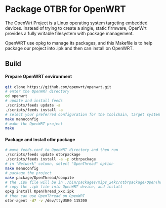 Package OTBR for OpenWRT
====================

The OpenWrt Project is a Linux operating system targeting embedded devices. Instead of trying to create a single, static firmware, OpenWrt provides a fully writable filesystem with package management.

OpenWRT use opkg to manage its packages, and this Makefile is to help package our project into .ipk and then can install on OpenWRT.

Build
-----

#### Prepare OpenWRT environment

```sh
git clone https://github.com/openwrt/openwrt.git
# enter the OpenWRT directory
cd openwrt
# update and install feeds
./scripts/feeds update -a
./scripts/feeds install -a
# select your preferred configuration for the toolchain, target system & firmware packages.
make menuconfig
# make the OpenWRT project
make
```
#### Package and Install otbr package

```sh
# move feeds.conf to OpenWRT directory and then run
./scripts/feeds update otbrpackage
./scripts/feeds install -a -p otbrpackage
# in "Network" column, select "OpenThread" option
make menuconfig
# package the project
make package/OpenThread/compile
# the .ipk file will be in ./bin/packages/mips_24kc/otbrpackage/OpenThread_xxx.ipk
# copy the .ipk file into OpenWRT device, and install
opkg install OpenThread_xxx.ipk
# then can use OpenThread on OpenWRT
otbr-agent -d7 -v /dev/ttyUSB0 115200
```
